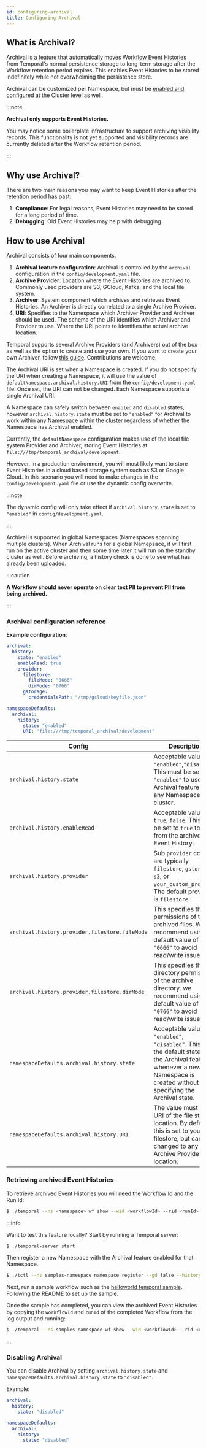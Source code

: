 ```yaml
---
id: configuring-archival
title: Configuring Archival
---
```

 
## What is Archival?

Archival is a feature that automatically moves [Workflow](docs/learn-workflow) [Event Histories](docs/learn-events) from Temporal's normal persistence storage to long-term storage after the Workflow retention period expires. This enables Event Histories to be stored indefinitely while not overwhelming the persistence store.

Archival can be customized per Namespace, but must be [enabled and configured](#archival-configuration-reference) at the Cluster level as well.

:::note

**Archival only supports Event Histories.**

You may notice some boilerplate infrastructure to support archiving visibility records. This functionality is not yet supported and visibility records are currently deleted after the Workflow retention period.

:::

## Why use Archival?

There are two main reasons you may want to keep Event Histories after the retention period has past:

1. **Compliance**: For legal reasons, Event Histories may need to be stored for a long period of time.
2. **Debugging**: Old Event Histories may help with debugging.

## How to use Archival

Archival consists of four main components.

1. **Archival feature configuration**: Archival is controlled by the `archival` configuration in the `config/development.yaml` file.
2. **Archive Provider**: Location where the Event Histories are archived to. Commonly used providers are S3, GCloud, Kafka, and the local file system.
3. **Archiver**: System component which archives and retrieves Event Histories. An Archiver is directly correlated to a single Archive Provider. 
4. **URI**: Specifies to the Namespace which Archiver Provider and Archiver should be used. The schema of the URI identifies which Archiver and Provider to use. Where the URI points to identifies the actual archive location.

Temporal supports several Archive Providers (and Archivers) out of the box as well as the option to create and use your own. If you want to create your own Archiver, follow [this guide](https://github.com/temporalio/temporal/blob/master/common/archiver/README.md). Contributions are welcome.

The Archival URI is set when a Namespace is created. If you do not specify the URI when creating a Namespace, it will use the value of `defaultNamespace.archival.history.URI` from the `config/development.yaml` file. Once set, the URI can not be changed. Each Namespace supports a single Archival URI.

A Namespace can safely switch between `enabled` and `disabled` states, however `archival.history.state` must be set to `"enabled"` for Archival to work within any Namespace within the cluster regardless of whether the Namespace has Archival enabled.

Currently, the `defaultNamespace` configuration makes use of the local file system Provider and Archiver, storing Event Histories at `file:///tmp/temporal_archival/development`.

However, in a production environment, you will most likely want to store Event Histories in a cloud based storage system such as S3 or Google Cloud. In this scenario you will need to make changes in the `config/development.yaml` file or use the dynamic config overwrite.

:::note

The dynamic config will only take effect if `archival.history.state` is set to `"enabled"` in `config/development.yaml`.

:::

Archival is supported in global Namespaces (Namespaces spanning multiple clusters). When Archival runs for a global Namepsace, it will first run on the active cluster and then some time later it will run on the standby cluster as well. Before archiving, a history check is done to see what has already been uploaded.

:::caution

**A Workflow should never operate on clear text PII to prevent PII from being archived.**

:::

### Archival configuration reference

**Example configuration**:

```yaml
archival:
  history:
    state: "enabled"
    enableRead: true
    provider:
      filestore:
        fileMode: "0666"
        dirMode: "0766"
      gstorage:
        credentialsPath: "/tmp/gcloud/keyfile.json"

namespaceDefaults:
  archival:
    history:
      state: "enabled"
      URI: "file:///tmp/temporal_archival/development"
```

| Config |  Description |
|--------|--------------|
| `archival.history.state`                       | Acceptable values are `"enabled"`,`"disabled"`. This must be set to `"enabled"` to use the Archival feature with any Namespace in the cluster. |
| `archival.history.enableRead`                  | Acceptable values are `true`, `false`. This must be set to `true` to read from the archived Event History. |
| `archival.history.provider`                    | Sub `provider` configs are typically `filestore`, `gstorage`, `s3`, or `your_custom_provider`. The default provider is `filestore`. |
| `archival.history.provider.filestore.fileMode` | This specifies the file permissions of the archived files. We recommend using the default value of `"0666"` to avoid read/write issues. |
| `archival.history.provider.filestore.dirMode`  |  This specifies the directory permissions of the archive directory. we recommend using the default value of `"0766"` to avoid read/write issues. |
| `namespaceDefaults.archival.history.state`     | Acceptable values are `"enabled"`, `"disabled"`. This sets the default state of the Archival feature whenever a new Namespace is created without specifying the Archival state. |
| `namespaceDefaults.archival.history.URI`       | The value must be the URI of the file store location. By default, this is set to your local filestore, but can be changed to any Archive Provider location. |

### Retrieving archived Event Histories
 
To retrieve archived Event Histories you will need the Workflow Id and the Run Id:

```bash
$ ./temporal --ns <namespace> wf show --wid <workflowId> --rid <runId>
```

:::info

Want to test this feature locally? Start by running a Temporal server:

```bash
$ ./temporal-server start
```

Then register a new Namespace with the Archival feature enabled for that Namespace. 

```bash
$ ./tctl --ns samples-namespace namespace register --gd false --history_archival_status enabled --retention 0
```

Next, run a sample workflow such as the [helloworld temporal sample](https://github.com/temporalio/temporal-go-samples/tree/master/helloworld). Following the README to set up the sample.

Once the sample has completed, you can view the archived Event Histories by copying the `workflowId` and `runId` of the completed Workflow from the log output and running:

```bash
$ ./temporal --ns samples-namespace wf show --wid <workflowId> --rid <runId>
```

:::

### Disabling Archival

You can disable Archival by setting `archival.history.state` and `namespaceDefaults.archival.history.state` to `"disabled"`.

Example:

```yaml
archival:
  history:
    state: "disabled"

namespaceDefaults:
  archival:
    history:
      state: "disabled"
```

